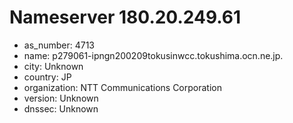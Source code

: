 # Nameserver 180.20.249.61

* as_number: 4713
* name: p279061-ipngn200209tokusinwcc.tokushima.ocn.ne.jp.
* city: Unknown
* country: JP
* organization: NTT Communications Corporation
* version: Unknown
* dnssec: Unknown
